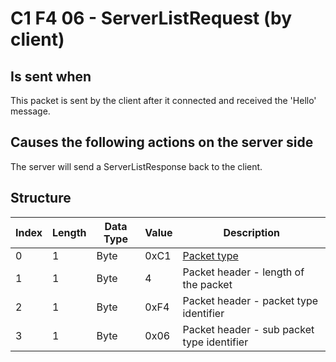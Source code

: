# C1 F4 06 - ServerListRequest (by client)

## Is sent when

This packet is sent by the client after it connected and received the 'Hello' message.

## Causes the following actions on the server side

The server will send a ServerListResponse back to the client.

## Structure

| Index | Length | Data Type | Value | Description |
|-------|--------|-----------|-------|-------------|
| 0 | 1 |   Byte   | 0xC1  | [Packet type](PacketTypes.md) |
| 1 | 1 |    Byte   |   4   | Packet header - length of the packet |
| 2 | 1 |    Byte   | 0xF4  | Packet header - packet type identifier |
| 3 | 1 |    Byte   | 0x06  | Packet header - sub packet type identifier |